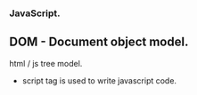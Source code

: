 ### JavaScript.

## DOM - Document object model.

html / js tree model.

- script tag is used to write javascript code.
